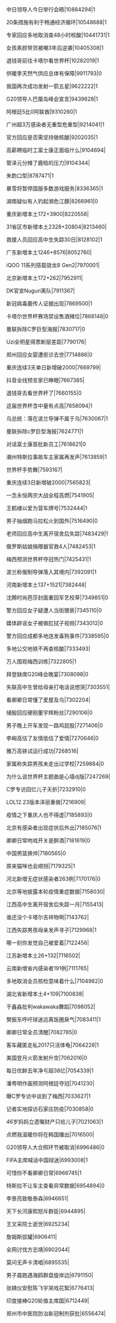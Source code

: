 中日领导人今日举行会晤|10884294|1

20条措施有利于畅通经济循环|10548688|1

专家回应多地取消查48小时核酸|10441731|1

女孩素颜带货被嘲3年后逆袭|10405308|1

退钱哥前往卡塔尔看世界杯|10282019|1

供暖季天然气供应总体有保障|9911793|0

我国再次成功发射一箭五星|9622222|1

G20领导人巴厘岛峰会宣言|9439628|1

阿根廷5比0阿联酋|9310260|1

广州超3万感染者无重型危重型|9214041|1

官方回应是否需坚持做核酸|9202035|1

高薪聘临时工富士康正面临什么|9104694|

管泽元分摊了鹿晗的压力|9104344|

朱韵口型|8787471|1

暴雪将暂停国服多数游戏服务|8336365|1

湖南疑似有人钓起濒危江豚|8266961|0

重庆新增本土172+3900|8220558|

31省区市新增本土2328+20804|8213460|

救援人员回应高中生失踪30日|8128102|1

广东新增本土1246+8576|8052760|

iQOO 11系列搭载骁龙8 Gen2|7970001|

北京新增本土172+262|7952911|

DK官宣Nuguri离队|7911367|

新冠病毒鹿传人证据出现|7869500|1

卡塔尔世界杯赛场禁设售酒摊位|7868148|0

曼联拆除C罗巨型海报|7830717|0

Uzi全明星得票断层差距|7790176|

郑州回应女婴遭拒诊去世|7714886|0

重庆连续3天单日新增破2000|7669799|

抖音全线预言家已睁眼|7667385|

退钱哥去看世界杯了|7660155|0

这届世界杯含中量有点高|7658094|1

乌总统：落在波兰导弹不属于乌|7630067|1

曼联拆除c罗巨型海报|7624771|1

对话富士康首批新员工|7618621|0

潮州特斯拉事故车主家属再发声|7613859|1

世界杯手势舞|7593167|

重庆连续3日新增破2000|7565823|

一念永恒两宗大战全程高燃|7541905|

王鹤棣以爱为营车牌号|7532444|1

男子抽烟跑马拉松火到国外|7516490|0

老师回应高中生离开宿舍后失踪|7483429|1

俄罗斯姑娘捐赠器官救4人|7482453|1

梅西预测世界杯夺冠热门|7425431|1

波兰称俄制导弹落入其境内|7392091|1

河南新增本土137+1521|7382448|

沈腾时尚芭莎封面重回军艺校草|7349851|0

警方回应女子疑遭人当街猥亵|7345110|0

媒体辟谣女子被做肛拭子视频|7343012|0

警方回应成都多地连发毒狗事件|7338595|0

多地公交地铁不再查核酸|7333493|

万人围观梅西训练|7322805|1

拜登缺席G20峰会晚宴|7308098|0

失联高中生曾给母亲打电话说想哭|7303551|

看卿卿日常懂了爱屋及乌|7302204|

储殷回应硬刚董宇辉粉丝|7290106|0

男子晚上开车发现一路鸡屁股|7271406|0

李峋高估了友情低估了爱情|7270646|0

雅万高铁试运行成功|7268516|

家属称失踪男孩未走出过学校|7259884|0

为什么说世界杯主题曲是心墙dj版|7247269|

C罗专访回忆儿子夭折|7232910|0

LOL12.23版本泽丽重做|7216909|

疫情之下重庆人也不得虚|7185893|0

北京有感染者出现症状后外出|7185076|1

卿卿日常吻戏开关是醉酒|7181619|0

中国男篮换帅|7180565|0

原来猫咪也会顺拐|7179325|1

河北新增无症状感染者263例|7170176|0

北京等地披露本轮疫情重症数据|7158030|

江西高中生离开宿舍后失踪一月|7155413|

谁还没个卡塔尔吉祥物啊|7143762|

江西失踪男孩母亲发声寻子|7129968|1

哪一刻你发觉自己被爱着|7122456|

江苏新增本土26+132|7116502|

云南新增省内感染者191例|7111765|

多地取消全员核检意味着什么|7104982|0

湖北省新增本土4+109|7100838|

于鑫淼批判wakawaka舞蹈|7098052|

樊振东呼吁球迷远离饭圈戾气|7083411|1

卿卿日常全员清醒|7082785|0

客车藏匿走私2017只活体龟|7064228|1

美国登月火箭发射升空|7062016|0

每日优鲜去年净亏超38亿|7054339|1

潘粤明作画预测阿根廷夺冠|7041230|

曝C罗专访中谈到了梅西|7033627|1

记者实地探访石家庄防疫|7030858|0

46岁妈妈立遗嘱财产只给儿子|7021063|1

点燃我温暖你将在韩国播出|7016500|

G20领导人大合照环节被取消|6996486|0

FIFA主席喊话中国球迷|6993008|1

可惜你不看卿卿日常|6966745|1

特斯拉不让车主查看异常数据|6954894|0

李景亮致敬泰森|6946651|

天下长河康熙怒斥群臣|6944895|

王文采院士逝世|6925234|

詹姆斯拔罐|6906411|

全网讨伐方志靖|6902044|

莫问无声卡清唱|6895535|

男子晨跑遇海鸥群盘旋岸边|6791150|

张婧仪安慰陈飞宇哭戏花絮|6776413|

印度接棒G20轮值主席国|6712449|

郑州市中医院防治新冠制剂获批|6556474|

